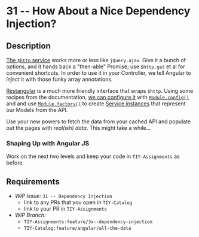 # 31 -- How About a Nice Dependency Injection?

## Description

[The `$http` service]() works more or less like `jQuery.ajax`. Give it a bunch of options, and it hands back a "then-able" Promise; use `$http.get` et al for convenient shortcuts. In order to use it in your Controller, we tell Angular to _inject_ it with those funky array annotations.

[Restangular](https://github.com/mgonto/restangular/) is a much more friendly interface that wraps `$http`. Using some recipes from the documentation, [we can configure it](http://j.mp/1Bac2un) with [`Module.config()`](http://j.mp/1BacBVg) and and use [`Module.factory()`](http://j.mp/1BabJ2N) to create [Service instances](http://j.mp/1BacoBb) that represent our Models from the API.

Use your new powers to fetch the data from your cached API and populate out the pages with _real(ish) data_. This might take a while...

### Shaping Up with Angular JS

Work on the next two levels and keep your code in `TIY-Assignments` as before.

## Requirements

* _WIP Issue:_ `31 -- Dependency Injection`
  * link to any PRs that you open in `TIY-Catalog`
  * link to your PR in `TIY-Assignments`
* _WIP Branch:_
  * `TIY-Assignments:feature/3x--dependency-injection`
  * `TIY-Catalog:feature/angular/all-the-data`

